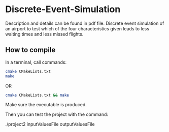 # Discrete-Event-Simulation
Description and details can be found in pdf file. 
Discrete event simulation of an airport to test which of the four characteristics 
given leads to less waiting times and less missed flights.

## How to compile
In a terminal, call commands:
```bash
cmake CMakeLists.txt
make
```
OR
```bash
cmake CMakeLists.txt && make
```

Make sure the executable is produced.

Then you can test the project with the command:

./project2 inputValuesFile outputValuesFile
